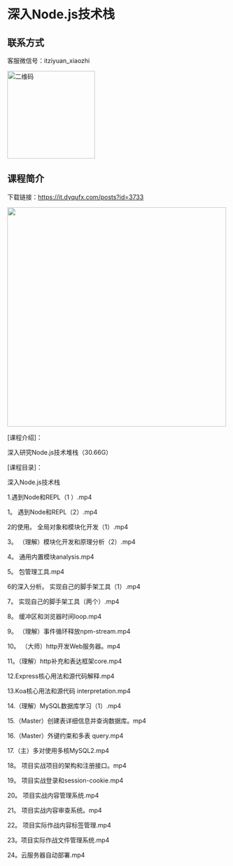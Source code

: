 # 深入Node.js技术栈

## 联系方式

客服微信号：itziyuan_xiaozhi

<img src="https://ziyuanyun.oss-cn-guangzhou.aliyuncs.com/common/20240614073449/666b82192834a.jpg" width="200" height="200" alt="二维码">

## 课程简介

下载链接：https://it.dyqufx.com/posts?id=3733

<img src="https://ziyuanyun.oss-cn-guangzhou.aliyuncs.com/yun/20240515185316/6644941cc3511.jpg" width="500" alt="">

  [课程介绍]：

 深入研究Node.js技术堆栈（30.66G）

 [课程目录]：

 深入Node.js技术栈



 1.遇到Node和REPL（1 ）.mp4

 1。 遇到Node和REPL（2）.mp4

 2的使用。 全局对象和模块化开发（1）.mp4

 3。 （理解）模块化开发和原理分析（2）.mp4

 4。 通用内置模块analysis.mp4

 5。 包管理工具.mp4

 6的深入分析。 实现自己的脚手架工具（1）.mp4

 7。 实现自己的脚手架工具（两个）.mp4

 8。 缓冲区和浏览器时间loop.mp4

 9。 （理解）事件循环释放npm-stream.mp4

 10。 （大师）http开发Web服务器。mp4

 11。（理解）http补充和表达框架core.mp4

 12.Express核心用法和源代码解释.mp4

 13.Koa核心用法和源代码 interpretation.mp4

 14.（理解）MySQL数据库学习（1）.mp4

 15.（Master）创建表详细信息并查询数据库。mp4

 16.（Master）外键约束和多表 query.mp4

 17.（主）多对使用多核MySQL2.mp4

 18。 项目实战项目的架构和注册接口。mp4

 19。 项目实战登录和session-cookie.mp4

 20。 项目实战内容管理系统.mp4

 21。 项目实战内容审查系统。mp4

 22。 项目实际作战内容标签管理.mp4

 23。项目实际作战文件管理系统.mp4

 24。云服务器自动部署.mp4

  